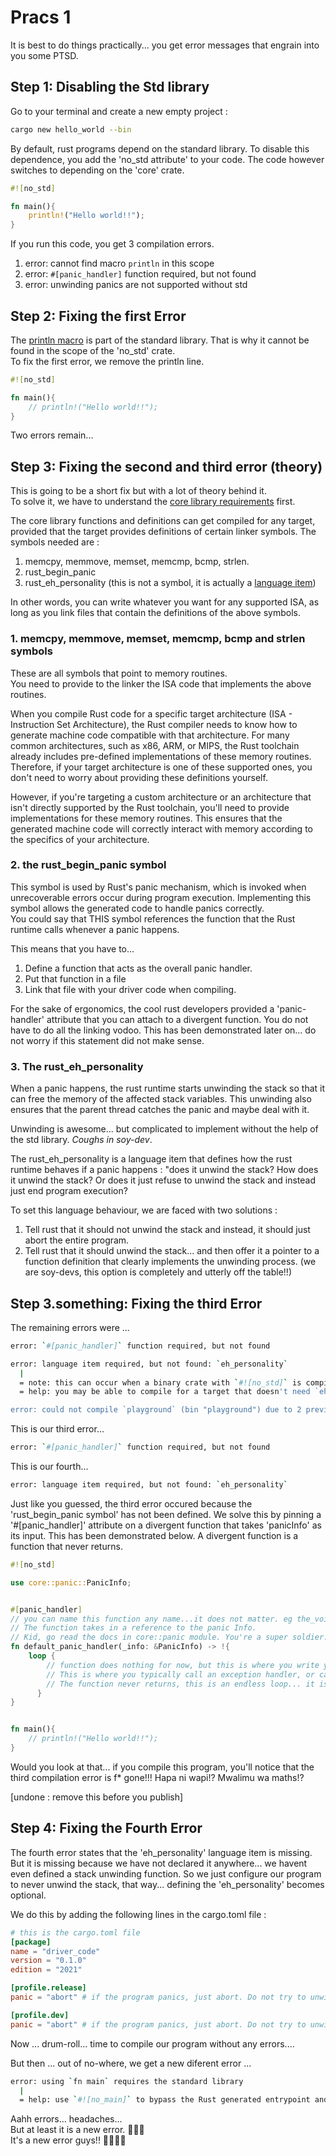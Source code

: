 # Pracs 1

It is best to do things practically... you get error messages that engrain into you some PTSD.  

## Step 1: Disabling the Std library

Go to your terminal and create a new empty project :  
```bash
cargo new hello_world --bin
```

By default, rust programs depend on the standard library. To disable this dependence, you add the 'no_std attribute' to your code. The code however switches to depending on the 'core' crate.  
```rust
#![no_std]

fn main(){
    println!("Hello world!!");
}
```

If you run this code, you get 3 compilation errors. 
1. error: cannot find macro `println` in this scope
2. error: `#[panic_handler]` function required, but not found
3. error: unwinding panics are not supported without std

## Step 2: Fixing the first Error
The [println macro][println-macro-doc] is part of the standard library. That is why it cannot be found in the scope of the 'no_std' crate.  
To fix the first error, we remove the println line.  
```rust
#![no_std]

fn main(){
    // println!("Hello world!!");
}
```
Two errors remain...  

## Step 3: Fixing the second and third error  (theory)
This is going to be a short fix but with a lot of theory behind it.  
To solve it, we have to understand the [core library requirements][core-library-requirements] first. 

The core library functions and definitions can get compiled for any target, provided that the target provides definitions of certain linker symbols. The symbols needed are :
1. memcpy, memmove, memset, memcmp, bcmp, strlen. 
2. rust_begin_panic
3. rust_eh_personality (this is not a symbol, it is actually a [language item][rust-eh-language-item])

In other words, you can write whatever you want for any supported ISA, as long as you link files that contain the definitions of the above symbols.  

### 1. memcpy, memmove, memset, memcmp, bcmp and strlen symbols


These are all symbols that point to memory routines.  
You need to provide to the linker the ISA code that implements the above routines.  

When you compile Rust code for a specific target architecture (ISA - Instruction Set Architecture), the Rust compiler needs to know how to generate machine code compatible with that architecture. For many common architectures, such as x86, ARM, or MIPS, the Rust toolchain already includes pre-defined implementations of these memory routines. Therefore, if your target architecture is one of these supported ones, you don't need to worry about providing these definitions yourself.  

However, if you're targeting a custom architecture or an architecture that isn't directly supported by the Rust toolchain, you'll need to provide implementations for these memory routines. This ensures that the generated machine code will correctly interact with memory according to the specifics of your architecture.  

### 2. the rust_begin_panic symbol


This symbol is used by Rust's panic mechanism, which is invoked when unrecoverable errors occur during program execution. Implementing this symbol allows the generated code to handle panics correctly.  
You could say that THIS symbol references the function that the Rust runtime calls whenever a panic happens.  

This means that you have to... 
1. Define a function that acts as the overall panic handler. 
2. Put that function in a file
3. Link that file with your driver code when compiling.  

For the sake of ergonomics, the cool rust developers provided a 'panic-handler' attribute that you can attach to a divergent function. You do not have to do all the linking vodoo. This has been demonstrated later on... do not worry if this statement did not make sense.  

### 3. The rust_eh_personality 

When a panic happens, the rust runtime starts unwinding the stack so that it can free the memory of the affected stack variables. This unwinding also ensures that the parent thread catches the panic and maybe deal with it.  

Unwinding is awesome... but complicated to implement without the help of the std library. *Coughs in soy-dev*.  

The rust_eh_personality is a language item that defines how the rust runtime behaves if a panic happens : "does it unwind the stack? How does it unwind the stack? Or does it just refuse to unwind the stack and instead just end program execution?  

To set this language behaviour, we are faced with two solutions :  
1. Tell rust that it should not unwind the stack and instead, it should just abort the entire program.
2. Tell rust that it should unwind the stack... and then offer it a pointer to a function definition that clearly implements the unwinding process. (we are soy-devs, this option is completely and utterly off the table!!)  


## Step 3.something: Fixing the third Error  

The remaining errors were ...
```bash
error: `#[panic_handler]` function required, but not found

error: language item required, but not found: `eh_personality`
  |
  = note: this can occur when a binary crate with `#![no_std]` is compiled for a target where `eh_personality` is defined in the standard library
  = help: you may be able to compile for a target that doesn't need `eh_personality`, specify a target with `--target` or in `.cargo/config`

error: could not compile `playground` (bin "playground") due to 2 previous errors
```

This is our third error...
```bash
error: `#[panic_handler]` function required, but not found
```

This is our fourth...
```bash
error: language item required, but not found: `eh_personality`
```



Just like you guessed, the third error occured because the 'rust_begin_panic symbol' has not been defined. We solve this by pinning a '#[panic_handler]' attribute on a divergent function that takes 'panicInfo' as its input. This has been demonstrated below. A divergent function is a function that never returns.  
```rust
#![no_std]

use core::panic::PanicInfo;


#[panic_handler]
// you can name this function any name...it does not matter. eg the_voice_breaker_the_original_copy_the_one_and_only_HIM
// The function takes in a reference to the panic Info. 
// Kid, go read the docs in core::panic module. You're a super soldier.  
fn default_panic_handler(_info: &PanicInfo) -> !{
    loop {  
        // function does nothing for now, but this is where you write your magic //
        // This is where you typically call an exception handler, or call code that logs the error messages before aborting the program
        // The function never returns, this is an endless loop... it is a divergent function
      }
}


fn main(){
    // println!("Hello world!!");
}
```

Would you look at that... if you compile this program, you'll notice that the third compilation error is f* gone!!! Hapa ni wapi!? Mwalimu wa maths!?  

[undone : remove this before you publish]
 

## Step 4: Fixing the Fourth Error
The fourth error states that the 'eh_personality' language item is missing.  
But it is missing because we have not declared it anywhere... we havent even defined a stack unwinding function. So we just configure our program to never unwind the stack, that way... defining the 'eh_personality' becomes optional.  

We do this by adding the following lines in the cargo.toml file : 
```toml
# this is the cargo.toml file
[package]
name = "driver_code"
version = "0.1.0"
edition = "2021"

[profile.release]
panic = "abort" # if the program panics, just abort. Do not try to unwind the stack

[profile.dev]
panic = "abort" # if the program panics, just abort. Do not try to unwind the stack
```

Now ... drum-roll... time to compile our program without any errors....  

But then ... out of no-where, we get a new diferent error ... 
```bash 
error: using `fn main` requires the standard library
  |
  = help: use `#![no_main]` to bypass the Rust generated entrypoint and declare a platform specific entrypoint yourself, usually with `#[no_mangle]`
```  

Aahh errors... headaches...  
But at least it is a new error. 🤌🏼🥹  
It's a new error guys!! 🥳💪🏼😎  


<!-- [undone] -->
<!-- - crt0 functions
- crt0 implemetations
- elf board support? How is it implemented?
- triple-targets
- what does target add command actually do and why
- Target support
- Adding custom targets



- THe boot process
- THe esp32 boot process
- Loaders : BIOS, UEFI, U-Boot SPL, CoreBoot
- Runtimes : UEFI, ATF(ARM TRUSTED FIRMWARE)
- BootLoaders : Uboot, Grub, Linux Boot
- firmware standards in the RISCV ISA
- Open SBI
- System V ABI

Bios :
- firmware that sets up environment fit to run a kernel on. It does the following
  - does a power-on-self-test
  - loads the boot loader to memory. The bootloader then loads the Kernel
- Source Material : https://riscv.org/wp-content/uploads/2019/12/Summit_bootflow.pdf
- Multiboot standard -->




[core-library-requirements]: (https://doc.rust-lang.org/core/#how-to-use-the-core-library)  
[println-macro-doc]: https://doc.rust-lang.org/std/macro.println.html  
[rust-eh-language-item]: https://os.phil-opp.com/freestanding-rust-binary/#the-eh-personality-language-item

<!-- [undone: more info needed on these memory routines specifies as libcore requirements and their integration] -->
